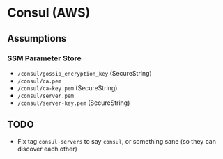 # Consul (AWS)

## Assumptions

### SSM Parameter Store

- `/consul/gossip_encryption_key` (SecureString)
- `/consul/ca.pem`
- `/consul/ca-key.pem` (SecureString)
- `/consul/server.pem`
- `/consul/server-key.pem` (SecureString)

## TODO

- Fix tag `consul-servers` to say `consul`, or something sane (so they can discover each other)
